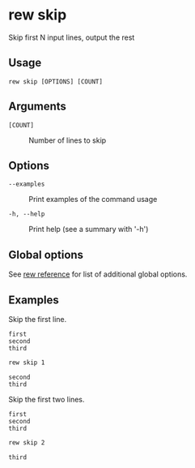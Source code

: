 # rew skip

Skip first N input lines, output the rest

## Usage

```
rew skip [OPTIONS] [COUNT]
```

## Arguments

<dl>
<dt><code>[COUNT]</code></dt>
<dd>

Number of lines to skip
</dd>
</dl>

## Options

<dl>

<dt><code>--examples</code></dt>
<dd>

Print examples of the command usage
</dd>

<dt><code>-h, --help</code></dt>
<dd>

Print help (see a summary with '-h')
</dd>
</dl>

## Global options

See [rew reference](rew.md#global-options) for list of additional global options.

## Examples

Skip the first line.

```
first
second
third
```

```sh
rew skip 1
```

```
second
third
```

Skip the first two lines.

```
first
second
third
```

```sh
rew skip 2
```

```
third
```
